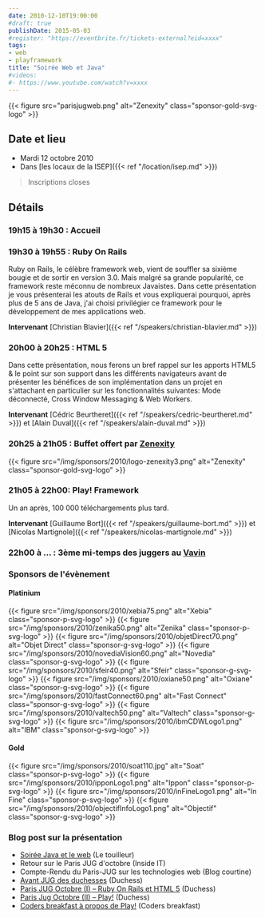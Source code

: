 ```yaml
---
date: 2010-12-10T19:00:00
#draft: true
publishDate: 2015-05-03
#register: "https://eventbrite.fr/tickets-external?eid=xxxx"
tags:
- web 
- playframework
title: "Soirée Web et Java"
#videos:
#- https://www.youtube.com/watch?v=xxxx
---
```


{{< figure src="parisjugweb.png" alt="Zenexity" class="sponsor-gold-svg-logo" >}}

## Date et lieu

* Mardi 12 octobre 2010
* Dans [les locaux de la ISEP]({{< ref "/location/isep.md" >}})

> Inscriptions closes

## Détails

### 19h15 à 19h30 : Accueil

### 19h30 à 19h55 : Ruby On Rails

Ruby on Rails, le célèbre framework web, vient de souffler sa sixième bougie et de sortir en version 3.0. Mais malgré sa grande popularité, ce framework reste méconnu de nombreux Javaistes. Dans cette présentation je vous présenterai les atouts de Rails et vous expliquerai pourquoi, après plus de 5 ans de Java, j'ai choisi privilégier ce framework pour le développement de mes applications web.

**Intervenant**  [Christian Blavier]({{< ref "/speakers/christian-blavier.md" >}})

### 20h00 à 20h25 : HTML 5

Dans cette présentation, nous ferons un bref rappel sur les apports HTML5 & le point sur son support dans les différents navigateurs avant de présenter les bénéfices de son implémentation dans un projet en s'attachant en particulier sur les fonctionnalités suivantes: Mode déconnecté, Cross Window Messaging & Web Workers.

**Intervenant**  [Cédric Beurtheret]({{< ref "/speakers/cedric-beurtheret.md" >}}) et [Alain Duval]({{< ref "/speakers/alain-duval.md" >}})


### 20h25 à 21h05 : Buffet offert par [Zenexity](http://www.zenexity.fr/)

{{< figure src="/img/sponsors/2010/logo-zenexity3.png" alt="Zenexity" class="sponsor-gold-svg-logo" >}}

### 21h05 à 22h00: Play! Framework

Un an après, 100 000 téléchargements plus tard. 

**Intervenant**  [Guillaume Bort]({{< ref "/speakers/guillaume-bort.md" >}}) et [Nicolas Martignole]({{< ref "/speakers/nicolas-martignole.md" >}})

### 22h00 à  ... : 3ème mi-temps des juggers au [Vavin](https://www.google.com/maps/dir//48.84398,2.330533/@48.8439685,2.2603067,12z)

### Sponsors de l'évènement

#### Platinium

{{< figure src="/img/sponsors/2010/xebia75.png" alt="Xebia" class="sponsor-p-svg-logo" >}}
{{< figure src="/img/sponsors/2010/zenika50.png" alt="Zenika" class="sponsor-p-svg-logo" >}}
{{< figure src="/img/sponsors/2010/objetDirect70.png" alt="Objet Direct" class="sponsor-g-svg-logo" >}}
{{< figure src="/img/sponsors/2010/novediaVision60.png" alt="Novedia" class="sponsor-g-svg-logo" >}}
{{< figure src="/img/sponsors/2010/sfeir40.png" alt="Sfeir" class="sponsor-g-svg-logo" >}}
{{< figure src="/img/sponsors/2010/oxiane50.png" alt="Oxiane" class="sponsor-g-svg-logo" >}}
{{< figure src="/img/sponsors/2010/fastConnect60.png" alt="Fast Connect" class="sponsor-g-svg-logo" >}}
{{< figure src="/img/sponsors/2010/valtech50.png" alt="Valtech" class="sponsor-g-svg-logo" >}}
{{< figure src="/img/sponsors/2010/ibmCDWLogo1.png" alt="IBM" class="sponsor-g-svg-logo" >}}

#### Gold

{{< figure src="/img/sponsors/2010/soat110.jpg" alt="Soat" class="sponsor-p-svg-logo" >}}
{{< figure src="/img/sponsors/2010/ipponLogo1.png" alt="Ippon" class="sponsor-p-svg-logo" >}}
{{< figure src="/img/sponsors/2010/inFineLogo1.png" alt="In Fine" class="sponsor-p-svg-logo" >}}
{{< figure src="/img/sponsors/2010/objectifInfoLogo1.png" alt="Objectif" class="sponsor-g-svg-logo" >}}

### Blog post sur la présentation

* [Soirée Java et le web](http://www.touilleur-express.fr/2010/10/13/java-et-le-web-au-paris-jug/) (Le touilleur)
* Retour sur le Paris JUG d'octobre (Inside IT)
* Compte-Rendu du Paris-JUG sur les technologies web (Blog courtine)
* [Avant JUG des duchesses](http://jduchess.org/duchess-france/blog/soiree-framework-purement-web-1210/) (Duchess)
* [Paris JUG Octobre (I) – Ruby On Rails et HTML 5](http://jduchess.org/duchess-france/blog/paris-jug-octobre-i-ruby-on-rails-et-html-5/) (Duchess)
* [Paris Jug Octobre (II) – Play!](http://jduchess.org/duchess-france/blog/paris-jug-octobre-ii-play/) (Duchess)
* [Coders breakfast à propos de Play!](http://thecodersbreakfast.net/index.php?post/2010/10/18/Play-Framework-%3A-symphonie-technologique-ou-solo-de-pipeau) (Coders breakfast)
